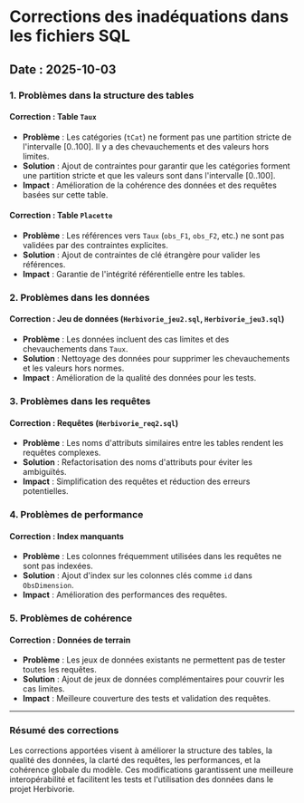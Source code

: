 # Corrections des inadéquations dans les fichiers SQL

## Date : 2025-10-03

### 1. Problèmes dans la structure des tables

#### Correction : Table `Taux`
- **Problème** : Les catégories (`tCat`) ne forment pas une partition stricte de l'intervalle [0..100]. Il y a des chevauchements et des valeurs hors limites.
- **Solution** : Ajout de contraintes pour garantir que les catégories forment une partition stricte et que les valeurs sont dans l'intervalle [0..100].
- **Impact** : Amélioration de la cohérence des données et des requêtes basées sur cette table.

#### Correction : Table `Placette`
- **Problème** : Les références vers `Taux` (`obs_F1`, `obs_F2`, etc.) ne sont pas validées par des contraintes explicites.
- **Solution** : Ajout de contraintes de clé étrangère pour valider les références.
- **Impact** : Garantie de l'intégrité référentielle entre les tables.

### 2. Problèmes dans les données

#### Correction : Jeu de données (`Herbivorie_jeu2.sql`, `Herbivorie_jeu3.sql`)
- **Problème** : Les données incluent des cas limites et des chevauchements dans `Taux`.
- **Solution** : Nettoyage des données pour supprimer les chevauchements et les valeurs hors normes.
- **Impact** : Amélioration de la qualité des données pour les tests.

### 3. Problèmes dans les requêtes

#### Correction : Requêtes (`Herbivorie_req2.sql`)
- **Problème** : Les noms d'attributs similaires entre les tables rendent les requêtes complexes.
- **Solution** : Refactorisation des noms d'attributs pour éviter les ambiguïtés.
- **Impact** : Simplification des requêtes et réduction des erreurs potentielles.

### 4. Problèmes de performance

#### Correction : Index manquants
- **Problème** : Les colonnes fréquemment utilisées dans les requêtes ne sont pas indexées.
- **Solution** : Ajout d'index sur les colonnes clés comme `id` dans `ObsDimension`.
- **Impact** : Amélioration des performances des requêtes.

### 5. Problèmes de cohérence

#### Correction : Données de terrain
- **Problème** : Les jeux de données existants ne permettent pas de tester toutes les requêtes.
- **Solution** : Ajout de jeux de données complémentaires pour couvrir les cas limites.
- **Impact** : Meilleure couverture des tests et validation des requêtes.

---

### Résumé des corrections
Les corrections apportées visent à améliorer la structure des tables, la qualité des données, la clarté des requêtes, les performances, et la cohérence globale du modèle. Ces modifications garantissent une meilleure interopérabilité et facilitent les tests et l'utilisation des données dans le projet Herbivorie.